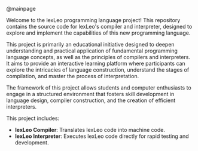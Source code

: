 @mainpage

Welcome to the lexLeo programming language project! This repository contains the source code for lexLeo's compiler and interpreter, designed to explore and implement the capabilities of this new programming language.

This project is primarily an educational initiative designed to deepen understanding and practical application of fundamental programming language concepts, as well as the principles of compilers and interpreters. It aims to provide an interactive learning platform where participants can explore the intricacies of language construction, understand the stages of compilation, and master the process of interpretation.

The framework of this project allows students and computer enthusiasts to engage in a structured environment that fosters skill development in language design, compiler construction, and the creation of efficient interpreters.

This project includes:

- **lexLeo Compiler**: Translates lexLeo code into machine code.
- **lexLeo Interpreter**: Executes lexLeo code directly for rapid testing and development.
